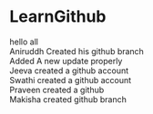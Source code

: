 # LearnGithub  
hello all\
Aniruddh Created his github branch<br>
Added A new update properly  
Jeeva created a github account  
Swathi created a github account  
Praveen created a github   
Makisha created github branch  
